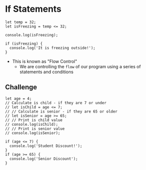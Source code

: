 # If Statements
```
let temp = 32;
let isFreezing = temp <= 32;

console.log(isFreezing);

if (isFreezing) {
  console.log('It is freezing outside!');
}
```

* This is known as "Flow Control"
    - We are controlling the `flow` of our program using a series of statements and conditions

## Challenge
```
let age = 4;
// Calculate is child - if they are 7 or under
// let isChild = age <= 7;
// // Calculate is senior - if they are 65 or older
// let isSenior = age >= 65;
// // Print is child value
// console.log(isChild);
// // Print is senior value
// console.log(isSenior);

if (age <= 7) {
  console.log('Student Discount!');
}
if (age >= 65) {
  console.log('Senior Discount');
}
```
 
